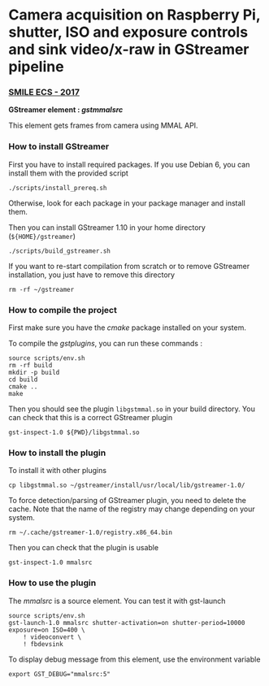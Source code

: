# Camera acquisition on Raspberry Pi, shutter, ISO and exposure controls and sink video/x-raw in GStreamer pipeline
### [SMILE ECS - 2017](www.smile.fr)

**GStreamer element : *gstmmalsrc***

This element gets frames from camera using MMAL API.


### How to install GStreamer

First you have to install required packages. If you use Debian 6, you can
install them with the provided script

`./scripts/install_prereq.sh`

Otherwise, look for each package in your package manager and install them.

Then you can install GStreamer 1.10 in your home directory (`${HOME}/gstreamer`)

`./scripts/build_gstreamer.sh`

If you want to re-start compilation from scratch or to remove GStreamer
installation, you just have to remove this directory

`rm -rf ~/gstreamer`

### How to compile the project

First make sure you have the *cmake* package installed on your system.

To compile the *gstplugins*, you can run these commands :

```
source scripts/env.sh
rm -rf build
mkdir -p build
cd build
cmake ..
make
```

Then you should see the plugin `libgstmmal.so` in your build directory.
You can check that this is a correct GStreamer plugin

`gst-inspect-1.0 ${PWD}/libgstmmal.so`

### How to install the plugin

To install it with other plugins

`cp libgstmmal.so ~/gstreamer/install/usr/local/lib/gstreamer-1.0/`

To force detection/parsing of GStreamer plugin, you need to delete the cache.
Note that the name of the registry may change depending on your system.

`rm ~/.cache/gstreamer-1.0/registry.x86_64.bin`

Then you can check that the plugin is usable

`gst-inspect-1.0 mmalsrc`

### How to use the plugin

The *mmalsrc* is a source element. You can test it with gst-launch

```
source scripts/env.sh
gst-launch-1.0 mmalsrc shutter-activation=on shutter-period=10000 exposure=on ISO=400 \
    ! videoconvert \
    ! fbdevsink
```

To display debug message from this element, use the environment variable

`export GST_DEBUG="mmalsrc:5"`
